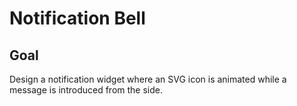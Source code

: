 # Notification Bell

<!-- ## [Live Demo]() -->

## Goal

Design a notification widget where an SVG icon is animated while a message is introduced from the side.
